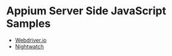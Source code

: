 # Appium Server Side JavaScript Samples

* [Webdriver.io](webdriver.io/)
* [Nightwatch](../../client-side/javascript/nightwatch_web_example#server-side-test-execution)

